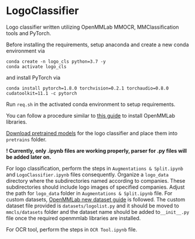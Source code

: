 # LogoClassifier

Logo classifier written utilizing OpenMMLab MMOCR, MMClassification tools and PyTorch.

Before installing the requirements, setup anaconda and create a new conda environment via 

```shell
conda create -n logo_cls python=3.7 -y
conda activate logo_cls 
```
 
and install PyTorch via
 
```shell
conda install pytorch=1.8.0 torchvision=0.2.1 torchaudio=0.8.0 cudatoolkit=11.1 -c pytorch
```

Run `req.sh` in the activated conda environment to setup requirements.

You can follow a procedure similar to [this guide](https://github.com/open-mmlab/mmclassification/blob/master/docs/install.md) to install OpenMMLab libraries. 

[Download pretrained models](https://drive.google.com/drive/folders/11u3pvnoTxQb_u8i989zFG5ejIu7-l3Ax?usp=sharing) for the logo classifier and place them into `pretrains` folder.

**! Currently, only .ipynb files are working properly, parser for .py files will be added later on.**

For logo classification, perform the steps in `Augmentations & Split.ipynb` and `LogoClassifier.ipynb` files consequently. Organize a `logo_data` directory where the subdirectories named according to companies. These subdirectories should include logo images of specified companies. Adjust the path for `logo_data` folder in `Augmentations & Split.ipynb` file.
For custom datasets, [OpenMMLab new dataset guide](https://github.com/open-mmlab/mmclassification/blob/master/docs/tutorials/new_dataset.md)  is followed. The custom dataset file provided is `datasets/logolist.py` and it should be moved to `mmcls/datasets` folder and the dataset name should be added to`__init__.py` file once the required openmmlab libraries are installed.

For OCR tool, perform the steps in `OCR Tool.ipynb` file.
